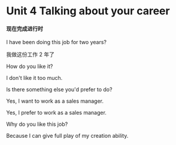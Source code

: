 # Unit 4 Talking about your career

#### 现在完成进行时

I have been doing this job for two years?

我做这份工作 2 年了



How do you like it?

I don't like it too much.



Is there something else you'd prefer to do?

Yes, I want to work as a sales manager.

Yes, I prefer to work as a sales manager.



Why do you like this job?

Because I can give  full play of my creation ability.